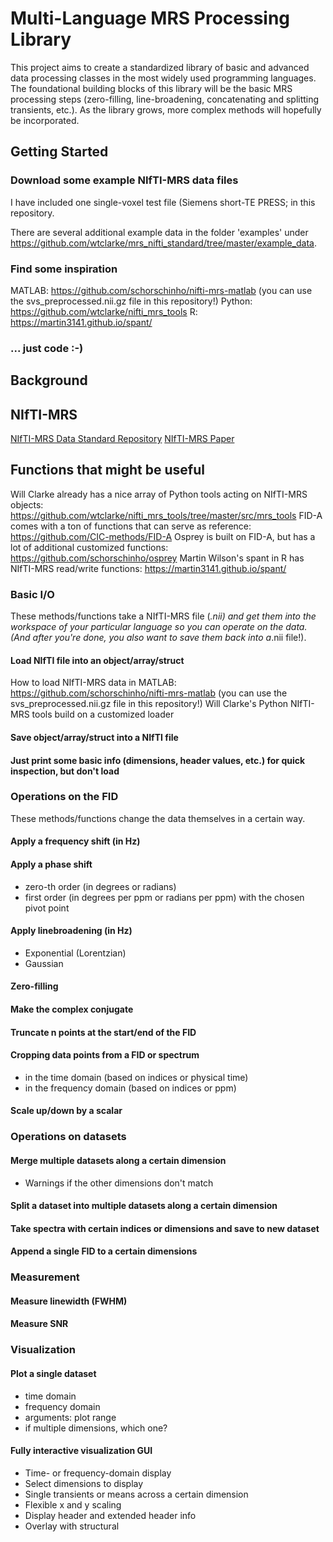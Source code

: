 # Multi-Language MRS Processing Library

 This project aims to create a standardized library of basic and advanced data processing classes in the most widely used programming languages. The foundational building blocks of this library will be the basic MRS processing steps (zero-filling, line-broadening, concatenating and splitting transients, etc.). As the library grows, more complex methods will hopefully be incorporated.

## Getting Started

### Download some example NIfTI-MRS data files

I have included one single-voxel test file (Siemens short-TE PRESS; in this repository.

There are several additional example data in the folder 'examples' under <https://github.com/wtclarke/mrs_nifti_standard/tree/master/example_data>.

### Find some inspiration

MATLAB: <https://github.com/schorschinho/nifti-mrs-matlab> (you can use the svs_preprocessed.nii.gz file in this repository!)
Python: <https://github.com/wtclarke/nifti_mrs_tools>
R: <https://martin3141.github.io/spant/>

### ... just code :-)

## Background

## NIfTI-MRS

[NIfTI-MRS Data Standard Repository](https://github.com/wtclarke/mrs_nifti_standard)
[NIfTI-MRS Paper](https://onlinelibrary.wiley.com/doi/full/10.1002/mrm.29418)

## Functions that might be useful

Will Clarke already has a nice array of Python tools acting on NIfTI-MRS objects: <https://github.com/wtclarke/nifti_mrs_tools/tree/master/src/mrs_tools>
FID-A comes with a ton of functions that can serve as reference: <https://github.com/CIC-methods/FID-A>
Osprey is built on FID-A, but has a lot of additional customized functions: <https://github.com/schorschinho/osprey>
Martin Wilson's spant in R has NIfTI-MRS read/write functions: <https://martin3141.github.io/spant/>

### Basic I/O

These methods/functions take a NIfTI-MRS file (*.nii) and get them into the workspace of your particular language so you can operate on the data. (And after you're done, you also want to save them back into a*.nii file!).

#### Load NIfTI file into an object/array/struct

How to load NIfTI-MRS data in MATLAB: <https://github.com/schorschinho/nifti-mrs-matlab> (you can use the svs_preprocessed.nii.gz file in this repository!)
Will Clarke's Python NIfTI-MRS tools build on a customized loader

#### Save object/array/struct into a NIfTI file

#### Just print some basic info (dimensions, header values, etc.) for quick inspection, but don't load

### Operations on the FID

These methods/functions change the data themselves in a certain way.

#### Apply a frequency shift (in Hz)

#### Apply a phase shift

- zero-th order (in degrees or radians)
- first order (in degrees per ppm or radians per ppm) with the chosen pivot point

#### Apply linebroadening (in Hz)

- Exponential (Lorentzian)
- Gaussian

#### Zero-filling

#### Make the complex conjugate

#### Truncate n points at the start/end of the FID

#### Cropping data points from a FID or spectrum

- in the time domain (based on indices or physical time)
- in the frequency domain (based on indices or ppm)

#### Scale up/down by a scalar

### Operations on datasets

#### Merge multiple datasets along a certain dimension

- Warnings if the other dimensions don't match

#### Split a dataset into multiple datasets along a certain dimension

#### Take spectra with certain indices or dimensions and save to new dataset

#### Append a single FID to a certain dimensions

### Measurement

#### Measure linewidth (FWHM)

#### Measure SNR

### Visualization

#### Plot a single dataset

- time domain
- frequency domain
- arguments: plot range
- if multiple dimensions, which one?

#### Fully interactive visualization GUI

- Time- or frequency-domain display
- Select dimensions to display
- Single transients or means across a certain dimension
- Flexible x and y scaling
- Display header and extended header info
- Overlay with structural
